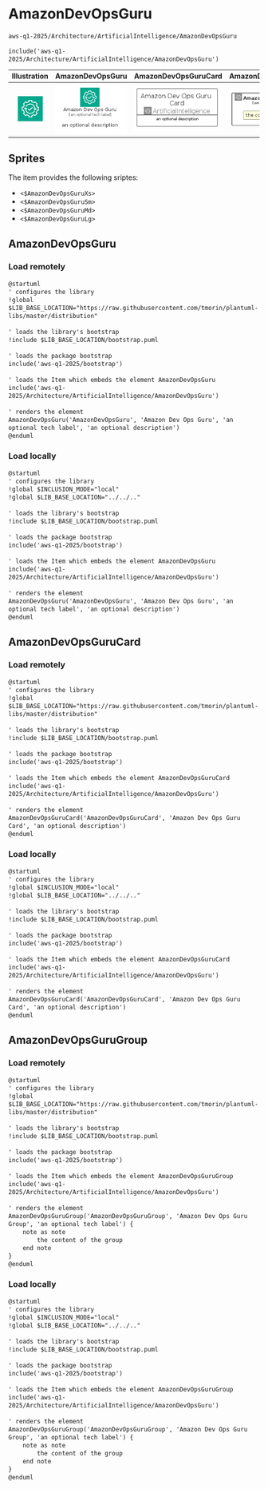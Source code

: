 # AmazonDevOpsGuru


```text
aws-q1-2025/Architecture/ArtificialIntelligence/AmazonDevOpsGuru
```

```text
include('aws-q1-2025/Architecture/ArtificialIntelligence/AmazonDevOpsGuru')
```



| Illustration | AmazonDevOpsGuru | AmazonDevOpsGuruCard | AmazonDevOpsGuruGroup |
| :---: | :---: | :---: | :---: |
| ![illustration for Illustration](../../../aws-q1-2025/Architecture/ArtificialIntelligence/AmazonDevOpsGuru.png) | ![illustration for AmazonDevOpsGuru](../../../aws-q1-2025/Architecture/ArtificialIntelligence/AmazonDevOpsGuru.Local.png) | ![illustration for AmazonDevOpsGuruCard](../../../aws-q1-2025/Architecture/ArtificialIntelligence/AmazonDevOpsGuruCard.Local.png) | ![illustration for AmazonDevOpsGuruGroup](../../../aws-q1-2025/Architecture/ArtificialIntelligence/AmazonDevOpsGuruGroup.Local.png) |



## Sprites
The item provides the following sriptes:

- `<$AmazonDevOpsGuruXs>`
- `<$AmazonDevOpsGuruSm>`
- `<$AmazonDevOpsGuruMd>`
- `<$AmazonDevOpsGuruLg>`





## AmazonDevOpsGuru

### Load remotely
```plantuml
@startuml
' configures the library
!global $LIB_BASE_LOCATION="https://raw.githubusercontent.com/tmorin/plantuml-libs/master/distribution"

' loads the library's bootstrap
!include $LIB_BASE_LOCATION/bootstrap.puml

' loads the package bootstrap
include('aws-q1-2025/bootstrap')

' loads the Item which embeds the element AmazonDevOpsGuru
include('aws-q1-2025/Architecture/ArtificialIntelligence/AmazonDevOpsGuru')

' renders the element
AmazonDevOpsGuru('AmazonDevOpsGuru', 'Amazon Dev Ops Guru', 'an optional tech label', 'an optional description')
@enduml
```

### Load locally
```plantuml
@startuml
' configures the library
!global $INCLUSION_MODE="local"
!global $LIB_BASE_LOCATION="../../.."

' loads the library's bootstrap
!include $LIB_BASE_LOCATION/bootstrap.puml

' loads the package bootstrap
include('aws-q1-2025/bootstrap')

' loads the Item which embeds the element AmazonDevOpsGuru
include('aws-q1-2025/Architecture/ArtificialIntelligence/AmazonDevOpsGuru')

' renders the element
AmazonDevOpsGuru('AmazonDevOpsGuru', 'Amazon Dev Ops Guru', 'an optional tech label', 'an optional description')
@enduml
```

## AmazonDevOpsGuruCard

### Load remotely
```plantuml
@startuml
' configures the library
!global $LIB_BASE_LOCATION="https://raw.githubusercontent.com/tmorin/plantuml-libs/master/distribution"

' loads the library's bootstrap
!include $LIB_BASE_LOCATION/bootstrap.puml

' loads the package bootstrap
include('aws-q1-2025/bootstrap')

' loads the Item which embeds the element AmazonDevOpsGuruCard
include('aws-q1-2025/Architecture/ArtificialIntelligence/AmazonDevOpsGuru')

' renders the element
AmazonDevOpsGuruCard('AmazonDevOpsGuruCard', 'Amazon Dev Ops Guru Card', 'an optional description')
@enduml
```

### Load locally
```plantuml
@startuml
' configures the library
!global $INCLUSION_MODE="local"
!global $LIB_BASE_LOCATION="../../.."

' loads the library's bootstrap
!include $LIB_BASE_LOCATION/bootstrap.puml

' loads the package bootstrap
include('aws-q1-2025/bootstrap')

' loads the Item which embeds the element AmazonDevOpsGuruCard
include('aws-q1-2025/Architecture/ArtificialIntelligence/AmazonDevOpsGuru')

' renders the element
AmazonDevOpsGuruCard('AmazonDevOpsGuruCard', 'Amazon Dev Ops Guru Card', 'an optional description')
@enduml
```

## AmazonDevOpsGuruGroup

### Load remotely
```plantuml
@startuml
' configures the library
!global $LIB_BASE_LOCATION="https://raw.githubusercontent.com/tmorin/plantuml-libs/master/distribution"

' loads the library's bootstrap
!include $LIB_BASE_LOCATION/bootstrap.puml

' loads the package bootstrap
include('aws-q1-2025/bootstrap')

' loads the Item which embeds the element AmazonDevOpsGuruGroup
include('aws-q1-2025/Architecture/ArtificialIntelligence/AmazonDevOpsGuru')

' renders the element
AmazonDevOpsGuruGroup('AmazonDevOpsGuruGroup', 'Amazon Dev Ops Guru Group', 'an optional tech label') {
    note as note
        the content of the group
    end note
}
@enduml
```

### Load locally
```plantuml
@startuml
' configures the library
!global $INCLUSION_MODE="local"
!global $LIB_BASE_LOCATION="../../.."

' loads the library's bootstrap
!include $LIB_BASE_LOCATION/bootstrap.puml

' loads the package bootstrap
include('aws-q1-2025/bootstrap')

' loads the Item which embeds the element AmazonDevOpsGuruGroup
include('aws-q1-2025/Architecture/ArtificialIntelligence/AmazonDevOpsGuru')

' renders the element
AmazonDevOpsGuruGroup('AmazonDevOpsGuruGroup', 'Amazon Dev Ops Guru Group', 'an optional tech label') {
    note as note
        the content of the group
    end note
}
@enduml
```

